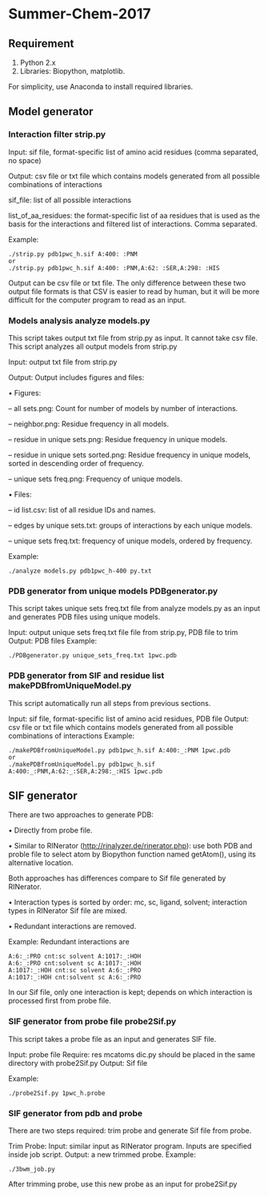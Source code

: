 # Summer-Chem-2017

## Requirement

1. Python 2.x
2. Libraries: Biopython, matplotlib.

For simplicity, use Anaconda to install required libraries.

## Model generator
### Interaction filter strip.py

Input: sif file, format-specific list of amino acid residues (comma separated, no
space)

Output: csv file or txt file which contains models generated from all possible
combinations of interactions

sif_file: list of all possible interactions

list_of_aa_residues: the format-specific list of aa residues that is used as the basis for the interactions and filtered list of interactions. Comma separated.

Example:
```
./strip.py pdb1pwc_h.sif A:400: :PNM
or
./strip.py pdb1pwc_h.sif A:400: :PNM,A:62: :SER,A:298: :HIS
```
Output can be csv file or txt file. The only difference between these two output file formats is that CSV is easier to read by human, but it will be more difficult for the computer program to read as an input.

### Models analysis analyze models.py

This script takes output txt file from strip.py as input. It cannot take csv file. This script analyzes all output models from strip.py

Input: output txt file from strip.py

Output: Output includes figures and files:

• Figures:

– all sets.png: Count for number of models by number of interactions.

– neighbor.png: Residue frequency in all models.

– residue in unique sets.png: Residue frequency in unique models.

– residue in unique sets sorted.png: Residue frequency in unique models, sorted in descending order of frequency.

– unique sets freq.png: Frequency of unique models.

• Files:

– id list.csv: list of all residue IDs and names.

– edges by unique sets.txt: groups of interactions by each unique models.

– unique sets freq.txt: frequency of unique models, ordered by frequency.

Example:
```
./analyze models.py pdb1pwc_h-400 py.txt
```

### PDB generator from unique models PDBgenerator.py

This script takes unique sets freq.txt file from analyze models.py as an input and generates PDB files using unique models.

Input: output unique sets freq.txt file file from strip.py, PDB file to trim
Output: PDB files
Example:
```
./PDBgenerator.py unique_sets_freq.txt 1pwc.pdb
```

### PDB generator from SIF and residue list makePDBfromUniqueModel.py

This script automatically run all steps from previous sections.

Input: sif file, format-specific list of amino acid residues, PDB file
Output: csv file or txt file which contains models generated from all possible
combinations of interactions
Example:
```
./makePDBfromUniqueModel.py pdb1pwc_h.sif A:400:_:PNM 1pwc.pdb
or
./makePDBfromUniqueModel.py pdb1pwc_h.sif A:400:_:PNM,A:62:_:SER,A:298:_:HIS 1pwc.pdb
```

## SIF generator
There are two approaches to generate PDB:

• Directly from probe file.

• Similar to RINerator (http://rinalyzer.de/rinerator.php): use both PDB and proble file to select atom by Biopython function named getAtom(), using its alternative location.

Both approaches has differences compare to Sif file generated by RINerator.

• Interaction types is sorted by order: mc, sc, ligand, solvent; interaction types in RINerator Sif file are mixed.

• Redundant interactions are removed.

Example: Redundant interactions are
```
A:6:_:PRO cnt:sc solvent A:1017:_:HOH
A:6:_:PRO cnt:solvent sc A:1017:_:HOH
A:1017:_:HOH cnt:sc solvent A:6:_:PRO
A:1017:_:HOH cnt:solvent sc A:6:_:PRO
```
In our Sif file, only one interaction is kept; depends on which interaction is processed first from probe file.

### SIF generator from probe file probe2Sif.py
This script takes a probe file as an input and generates SIF file.

Input: probe file
Require: res mcatoms dic.py should be placed in the same directory with
probe2Sif.py
Output: Sif file

Example: 
```
./probe2Sif.py 1pwc_h.probe
```

### SIF generator from pdb and probe
There are two steps required: trim probe and generate Sif file from probe.

Trim Probe:
Input: similar input as RINerator program. Inputs are specified inside job script.
Output: a new trimmed probe.
Example: 
```
./3bwm_job.py
```
After trimming probe, use this new probe as an input for probe2Sif.py
